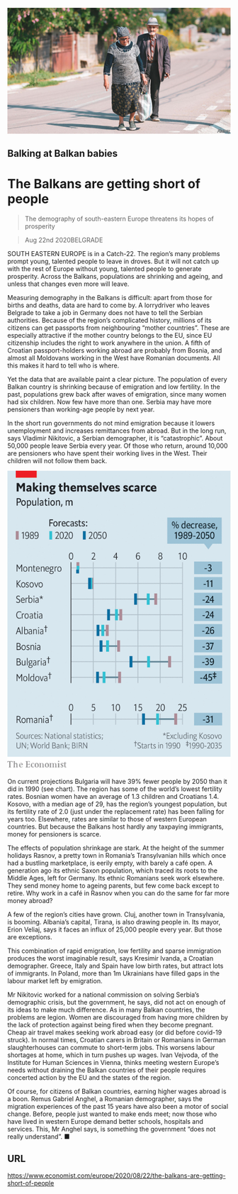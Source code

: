 ![](./images/20200822_EUP002_0.jpg)

## Balking at Balkan babies

# The Balkans are getting short of people

> The demography of south-eastern Europe threatens its hopes of prosperity

> Aug 22nd 2020BELGRADE

SOUTH EASTERN EUROPE is in a Catch-22. The region’s many problems prompt young, talented people to leave in droves. But it will not catch up with the rest of Europe without young, talented people to generate prosperity. Across the Balkans, populations are shrinking and ageing, and unless that changes even more will leave.

Measuring demography in the Balkans is difficult: apart from those for births and deaths, data are hard to come by. A lorrydriver who leaves Belgrade to take a job in Germany does not have to tell the Serbian authorities. Because of the region’s complicated history, millions of its citizens can get passports from neighbouring “mother countries”. These are especially attractive if the mother country belongs to the EU, since EU citizenship includes the right to work anywhere in the union. A fifth of Croatian passport-holders working abroad are probably from Bosnia, and almost all Moldovans working in the West have Romanian documents. All this makes it hard to tell who is where.

Yet the data that are available paint a clear picture. The population of every Balkan country is shrinking because of emigration and low fertility. In the past, populations grew back after waves of emigration, since many women had six children. Now few have more than one. Serbia may have more pensioners than working-age people by next year.

In the short run governments do not mind emigration because it lowers unemployment and increases remittances from abroad. But in the long run, says Vladimir Nikitovic, a Serbian demographer, it is “catastrophic”. About 50,000 people leave Serbia every year. Of those who return, around 10,000 are pensioners who have spent their working lives in the West. Their children will not follow them back.



![](./images/20200822_EUC140.png)

On current projections Bulgaria will have 39% fewer people by 2050 than it did in 1990 (see chart). The region has some of the world’s lowest fertility rates. Bosnian women have an average of 1.3 children and Croatians 1.4. Kosovo, with a median age of 29, has the region’s youngest population, but its fertility rate of 2.0 (just under the replacement rate) has been falling for years too. Elsewhere, rates are similar to those of western European countries. But because the Balkans host hardly any taxpaying immigrants, money for pensioners is scarce.

The effects of population shrinkage are stark. At the height of the summer holidays Rasnov, a pretty town in Romania’s Transylvanian hills which once had a bustling marketplace, is eerily empty, with barely a café open. A generation ago its ethnic Saxon population, which traced its roots to the Middle Ages, left for Germany. Its ethnic Romanians seek work elsewhere. They send money home to ageing parents, but few come back except to retire. Why work in a café in Rasnov when you can do the same for far more money abroad?

A few of the region’s cities have grown. Cluj, another town in Transylvania, is booming. Albania’s capital, Tirana, is also drawing people in. Its mayor, Erion Veliaj, says it faces an influx of 25,000 people every year. But those are exceptions.

This combination of rapid emigration, low fertility and sparse immigration produces the worst imaginable result, says Kresimir Ivanda, a Croatian demographer. Greece, Italy and Spain have low birth rates, but attract lots of immigrants. In Poland, more than 1m Ukrainians have filled gaps in the labour market left by emigration.

Mr Nikitovic worked for a national commission on solving Serbia’s demographic crisis, but the government, he says, did not act on enough of its ideas to make much difference. As in many Balkan countries, the problems are legion. Women are discouraged from having more children by the lack of protection against being fired when they become pregnant. Cheap air travel makes seeking work abroad easy (or did before covid-19 struck). In normal times, Croatian carers in Britain or Romanians in German slaughterhouses can commute to short-term jobs. This worsens labour shortages at home, which in turn pushes up wages. Ivan Vejvoda, of the Institute for Human Sciences in Vienna, thinks meeting western Europe’s needs without draining the Balkan countries of their people requires concerted action by the EU and the states of the region.

Of course, for citizens of Balkan countries, earning higher wages abroad is a boon. Remus Gabriel Anghel, a Romanian demographer, says the migration experiences of the past 15 years have also been a motor of social change. Before, people just wanted to make ends meet; now those who have lived in western Europe demand better schools, hospitals and services. This, Mr Anghel says, is something the government “does not really understand”. ■

## URL

https://www.economist.com/europe/2020/08/22/the-balkans-are-getting-short-of-people
